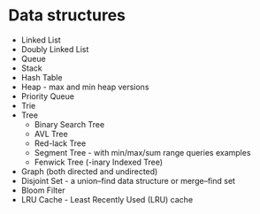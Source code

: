 # Data structures

-  Linked List
-  Doubly Linked List
-  Queue
-  Stack
-  Hash Table
-  Heap - max and min heap versions
-  Priority Queue
-  Trie
-  Tree
    -  Binary Search Tree
    -  AVL Tree
    -  Red-lack Tree
    -  Segment Tree - with min/max/sum range queries examples
    -  Fenwick Tree (-inary Indexed Tree)
-  Graph (both directed and undirected)
-  Disjoint Set - a union–find data structure or merge–find set
-  Bloom Filter
-  LRU Cache - Least Recently Used (LRU) cache
